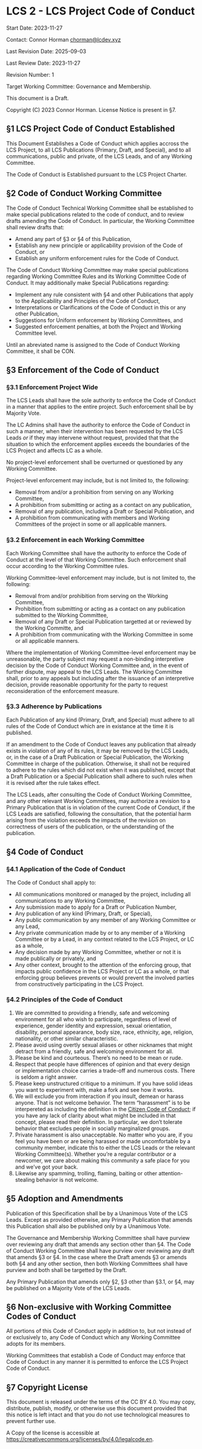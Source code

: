 # LCS 2 - LCS Project Code of Conduct

Start Date: 2023-11-27

Contact: Connor Horman <chorman@lcdev.xyz>

Last Revision Date: 2025-09-03

Last Review Date: 2023-11-27

Revision Number: 1

Target Working Committee: Governance and Membership.

This document is a Draft.

Copyright (C) 2023 Connor Horman. License Notice is present in §7.

## §1 LCS Project Code of Conduct Established

This Document Establishes a Code of Conduct which applies accross the LCS Project, to all LCS Publications (Primary, Draft, and Special), and to all communications, public and private, of the LCS Leads, and of any Working Committee.

The Code of Conduct is Established pursuant to the LCS Project Charter.

## §2 Code of Conduct Working Committee

The Code of Conduct Technical Working Committee shall be established to make special publications related to the code of conduct, and to review drafts amending the Code of Conduct. In particular, the Working Committee shall review drafts that:

* Amend any part of §3 or §4 of this Publication,
* Establish any new principle or applicability provision of the Code of Conduct, or
* Establish any uniform enforcement rules for the Code of Conduct.

The Code of Conduct Working Committee may make special publications regarding Working Committee Rules and its Working Committee Code of Conduct. It may additionally make Special Publications regarding:

* Implement any rule consistent with §4 and other Publications that apply to the Applicability and Principles of the Code of Conduct,
* Interpretations or Clarifications of the Code of Conduct in this or any other Publication,
* Suggestions for Uniform enforcement by Working Committees, and
* Suggested enforcement penalties, at both the Project and Working Committee level.

Until an abreviated name is assigned to the Code of Conduct Working Committee, it shall be CON. 

## §3 Enforcement of the Code of Conduct

### §3.1 Enforcement Project Wide

The LCS Leads shall have the sole authority to enforce the Code of Conduct in a manner that applies to the entire project. Such enforcement shall be by Majority Vote.

The LC Admins shall have the authority to enforce the Code of Conduct in such a manner, when their intervention has been requested by the LCS Leads *or* if they may intervene without request, provided that that the situation to which the enforcement applies exceeds the boundaries of the LCS Project and affects LC as a whole.

No project-level enforcement shall be overturned or questioned by any Working Committee.

Project-level enforcement may include, but is not limited to, the following:

* Removal from and/or a prohibition from serving on any Working Committee, 
* A prohibition from submitting or acting as a contact on any publication,
* Removal of any publication, including a Draft or Special Publication, and
* A prohibition from communicating with members and Working Committees of the project in some or all applicable manners.

### §3.2 Enforcement in each Working Committee

Each Working Committee shall have the authority to enforce the Code of Conduct at the level of that Working Committee. Such enforcement shall occur according to the Working Committee rules. 

Working Committee-level enforcement may include, but is not limited to, the following:

* Removal from and/or prohibition from serving on the Working Committee,
* Prohibition from submitting or acting as a contact on any publication submitted to the Working Committee,
* Removal of any Draft or Special Publication targetted at or reviewed by the Working Committe, and
* A prohibition from communicating with the Working Committee in some or all applicable manners.

Where the implementation of Working Committee-level enforcement may be unreasonable, the party subject may request a non-binding interpretive decision by the Code of Conduct Working Committee and, in the event of further dispute, may appeal to the LCS Leads. The Working Committee shall, prior to any appeals but including after the issuance of an interpretive decision, provide reasonable opportunity for the party to request reconsideration of the enforcement measure.

### §3.3 Adherence by Publications

Each Publication of any kind (Primary, Draft, and Special) must adhere to all rules of the Code of Conduct which are in existance at the time it is published. 

If an amendment to the Code of Conduct leaves any publication that already exists in violation of any of its rules, it may be removed by the LCS Leads, or, in the case of a Draft Publication or Special Publication, the Working Committee in charge of the publication. Otherwise, it shall not be required to adhere to the rules which did not exist when it was published, except that a Draft Publication or a Special Publication shall adhere to such rules when it is revised after the rule takes effect.

The LCS Leads, after consulting the Code of Conduct Working Committee, and any other relevant Working Committees, may authorize a revision to a Primary Publication that is in violation of the current Code of Conduct, if the LCS Leads are satisfied, following the consultation, that the potential harm arising from the violation exceeds the impacts of the revision on correctness of users of the publication, or the understanding of the publication.

## §4 Code of Conduct

### §4.1 Application of the Code of Conduct

The Code of Conduct shall apply to:

* All communications monitored or managed by the project, including all communications to any Working Committee,
* Any submission made to apply for a Draft or Publication Number,
* Any publication of any kind (Primary, Draft, or Special),
* Any public communication by any member of any Working Committee or any Lead,
* Any private communication made by or to any member of a Working Committee or by a Lead, in any context related to the LCS Project, or LC as a whole, 
* Any decision made by any Working Committee, whether or not it is made publically or privately, and
* Any other context, brought to the attention of the enforcing group, that impacts public confidence in the LCS Project or LC as a whole, or that enforcing group believes prevents or would prevent the involved parties from constructively participating in the LCS Project.

### §4.2 Principles of the Code of Conduct

1. We are committed to providing a friendly, safe and welcoming environment for all who wish to participate, regardless of level of experience, gender identity and expression, sexual orientation, disability, personal appearance, body size, race, ethnicity, age, religion, nationality, or other similar characteristic.
2. Please avoid using overtly sexual aliases or other nicknames that might detract from a friendly, safe and welcoming environment for all.
3. Please be kind and courteous. There’s no need to be mean or rude.
4. Respect that people have differences of opinion and that every design or implementation choice carries a trade-off and numerous costs. There is seldom a right answer.
5. Please keep unstructured critique to a minimum. If you have solid ideas you want to experiment with, make a fork and see how it works.
6. We will exclude you from interaction if you insult, demean or harass anyone. That is not welcome behavior. The term “harassment” is to be interpereted as including the definition in the [Citizen Code of Conduct](https://github.com/stumpsyn/policies/blob/master/citizen_code_of_conduct.md); if you have any lack of clarity about what might be included in that concept, please read their definition. In particular, we don’t tolerate behavior that excludes people in socially marginalized groups.
7. Private harassment is also unacceptable. No matter who you are, if you feel you have been or are being harassed or made uncomfortable by a community member, indicate this to either the LCS Leads or the relevant Working Committee(s). Whether you’re a regular contributor or a newcomer, we care about making this community a safe place for you and we’ve got your back.
8. Likewise any spamming, trolling, flaming, baiting or other attention-stealing behavior is not welcome.

## §5 Adoption and Amendments

Publication of this Specification shall be by a Unanimous Vote of the LCS Leads. Except as provided otherwise, any Primary Publication that amends this Publication shall also be published only by a Unanimous Vote.

The Governance and Membership Working Committee shall have purview over reviewing any draft that amends any section other than §4. The Code of Conduct Working Committee shall have purview over reviewing any draft that amends §3 or §4. In the case where the Draft amends §3 or amends both §4 and any other section, then both Working Committees shall have purview and both shall be targetted by the Draft.

Any Primary Publication that amends only §2, §3 other than §3.1, or §4, may be published on a Majority Vote of the LCS Leads. 

## §6 Non-exclusive with Working Committee Codes of Conduct

All portions of this Code of Conduct apply in addition to, but not instead of or exclusively to, any Code of Conduct which any Working Committee adopts for its members.

Working Committees that establish a Code of Conduct may enforce that Code of Conduct in any manner it is permitted to enforce the LCS Project Code of Conduct. 

## §7 Copyright License

This document is released under the terms of the CC BY 4.0. You may copy, distribute, publish, modify, or otherwise use this document provided that this notice is left intact and that you do not use technological measures to prevent further use.

A Copy of the license is accessible at <https://creativecommons.org/licenses/by/4.0/legalcode.en>.
